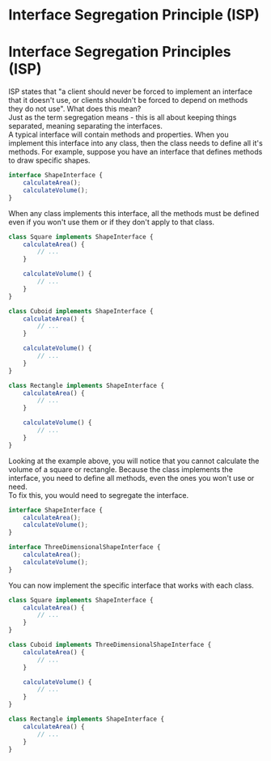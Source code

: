 # Interface Segregation Principle (ISP)
# Interface Segregation Principles (ISP)
ISP states that "a client should never be forced to implement an interface that it doesn't use, or clients shouldn't be forced to depend on methods they do not use". What does this mean?\
Just as the term segregation means - this is all about keeping things separated, meaning separating the interfaces.\
A typical interface will contain methods and properties. When you implement this interface into any class, then the class needs to define all it's methods. For example, suppose you have an interface that defines methods to draw specific shapes.

```javascript
interface ShapeInterface {
    calculateArea();
    calculateVolume();
}
```

When any class implements this interface, all the methods must be defined even if you won't use them or if they don't apply to that class.

```javascript
class Square implements ShapeInterface {
    calculateArea() {
        // ...
    }

    calculateVolume() {
        // ...
    }
}

class Cuboid implements ShapeInterface {
    calculateArea() {
        // ...
    }

    calculateVolume() {
        // ...
    }
}

class Rectangle implements ShapeInterface {
    calculateArea() {
        // ...
    }

    calculateVolume() {
        // ...
    }
}
```

Looking at the example above, you will notice that you cannot calculate the volume of a square or rectangle. Because the class implements the interface,  you need to define all methods, even the ones you won't use or need.\
To fix this, you would need to segregate the interface.

```javascript
interface ShapeInterface {
    calculateArea();
    calculateVolume();
}

interface ThreeDimensionalShapeInterface {
    calculateArea();
    calculateVolume();
}
```

You can now implement the specific interface that works with each class.

```javascript
class Square implements ShapeInterface {
    calculateArea() {
        // ...
    }
}

class Cuboid implements ThreeDimensionalShapeInterface {
    calculateArea() {
        // ...
    }

    calculateVolume() {
        // ...
    }
}

class Rectangle implements ShapeInterface {
    calculateArea() {
        // ...
    }
}
```